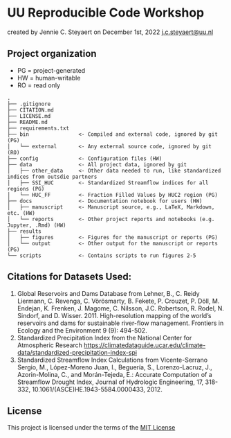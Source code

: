 # UU Reproducible Code Workshop
created by Jennie C. Steyaert on December 1st, 2022
j.c.steyaert@uu.nl

## Project organization
- PG = project-generated
- HW = human-writable
- RO = read only
```
.
├── .gitignore
├── CITATION.md
├── LICENSE.md
├── README.md
├── requirements.txt
├── bin                <- Compiled and external code, ignored by git (PG)
│   └── external       <- Any external source code, ignored by git (RO)
├── config             <- Configuration files (HW)
├── data               <- All project data, ignored by git
│   ├── other_data     <- Other data needed to run, like standardized indices from outsdie partners
│   ├── SSI_HUC        <- Standardized Streamflow indices for all regions (PG)
│   └── HUC_FF         <- Fraction Filled Values by HUC2 region (PG)
├── docs               <- Documentation notebook for users (HW)
│   ├── manuscript     <- Manuscript source, e.g., LaTeX, Markdown, etc. (HW)
│   └── reports        <- Other project reports and notebooks (e.g. Jupyter, .Rmd) (HW)
├── results
│   ├── figures        <- Figures for the manuscript or reports (PG)
│   └── output         <- Other output for the manuscript or reports (PG)
└── scripts            <- Contains scripts to run figures 2-5

```
## Citations for Datasets Used:
1. Global Reservoirs and Dams Database from 
  Lehner, B., C. Reidy Liermann, C. Revenga, C. Vörösmarty, B. Fekete, P. Crouzet, P. Döll, M. Endejan, K. Frenken, J. Magome, C. Nilsson, J.C. Robertson,
  R. Rodel, N. Sindorf, and D. Wisser. 2011. High-resolution mapping of the world’s reservoirs and dams for sustainable river-flow management. Frontiers in
  Ecology and the Environment 9 (9): 494-502.
2. Standardized Precipitation Index from the National Center for Atmospheric Research
   https://climatedataguide.ucar.edu/climate-data/standardized-precipitation-index-spi
3. Standardized Streamflow Index Calculations from 
   Vicente-Serrano Sergio, M., López-Moreno Juan, I., Beguería, S., Lorenzo-Lacruz, J., Azorin-Molina, C., and Morán-Tejeda, E.: Accurate Computation of a
   Streamflow Drought Index, Journal of Hydrologic Engineering, 17, 318-332, 10.1061/(ASCE)HE.1943-5584.0000433, 2012.


## License

This project is licensed under the terms of the [MIT License](/LICENSE.md)
